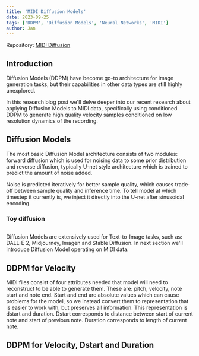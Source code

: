 ```yaml
---
title: 'MIDI Diffusion Models'
date: 2023-09-25
tags: ['DDPM', 'Diffusion Models', 'Neural Networks', 'MIDI']
author: Jan
---
```


Repository: [MIDI Diffusion](https://github.com/Nospoko/midi-diffusion)

## Introduction
Diffusion Models (DDPM) have become go-to architecture for image generation tasks, but their capabilities in other data types are still highly unexplored.

In this research blog post we'll delve deeper into our recent research about applying Diffusion Models to MIDI data, specifically using conditioned DDPM to generate high quality velocity samples conditioned on low resolution dynamics of the recording.

## Diffusion Models
The most basic Diffusion Model architecture consists of two modules: forward diffusion which is used for noising data to some prior distribution and reverse diffusion, typically U-net style architecture which is trained to predict the amount of noise added.

Noise is predicted iteratively for better sample quality, which causes trade-off between sample quality and inference time. To tell model at which timestep it currently is, we inject it directly into the U-net after sinusoidal encoding.

### Toy diffusion
```python

```

Diffusion Models are extensively used for Text-to-Image tasks, such as: DALL-E 2, Midjourney, Imagen and Stable Diffusion. In next section we'll introduce Diffusion Model operating on MIDI data.

## DDPM for Velocity
MIDI files consist of four attributes needed that model will need to reconstruct to be able to generate them. These are: pitch, velocity, note start and note end. Start and end are absolute values which can cause problems for the model, so we instead convert them to representation that is easier to work with, but preserves all information. This representation is dstart and duration. Dstart corresponds to distance between start of current note and start of previous note. Duration corresponds to length of current note.


## DDPM for Velocity, Dstart and Duration
